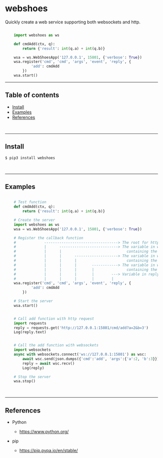 
# webshoes

Quickly create a web service supporting both websockets and http.

``` Python

    import webshoes as ws

    def cmdAdd(ctx, q):
        return {'result': int(q.a) + int(q.b)}

    wsa = ws.WebShoesApp('127.0.0.1', 15801, {'verbose': True})
    wsa.register('cmd', 'cmd', 'args', 'event', 'reply', {
            'add': cmdAdd
        })
    wsa.start()

```

---------------------------------------------------------------------
## Table of contents

* [Install](#install)
* [Examples](#examples)
* [References](#references)

&nbsp;

---------------------------------------------------------------------
## Install

    $ pip3 install webshoes

&nbsp;


---------------------------------------------------------------------
## Examples

``` Python

    # Test function
    def cmdAdd(ctx, q):
        return {'result': int(q.a) + int(q.b)}

    # Create the server
    import webshoes as ws
    wsa = ws.WebShoesApp('127.0.0.1', 15801, {'verbose': True})

    # Register the callback function
    #             ----------------------------------> The root for http requests
    #             |      ---------------------------> The variable in websocket request
    #             |      |                              containing the command name
    #             |      |      --------------------> The variable in websocket request
    #             |      |      |                       containing the function arguments
    #             |      |      |       ------------> The variable in websocket request
    #             |      |      |       |               containing the event name
    #             |      |      |       |        ---> Variable in reply to put return data
    #             |      |      |       |        |
    wsa.register('cmd', 'cmd', 'args', 'event', 'reply', {
            'add': cmdAdd
        })

    # Start the server
    wsa.start()


    # Call add function with http request
    import requests
    reply = requests.get('http://127.0.0.1:15801/cmd/add?a=2&b=3')
    Log(reply.text)


    # Call the add function with websockets
    import websockets
    async with websockets.connect('ws://127.0.0.1:15801') as wsc:
        await wsc.send(json.dumps({'cmd':'add', 'args':{'a':2, 'b':3}}))
        reply = await wsc.recv()
        Log(reply)

    # Stop the server
    wsa.stop()

```

&nbsp;


---------------------------------------------------------------------
## References

- Python
    - https://www.python.org/

- pip
    - https://pip.pypa.io/en/stable/

